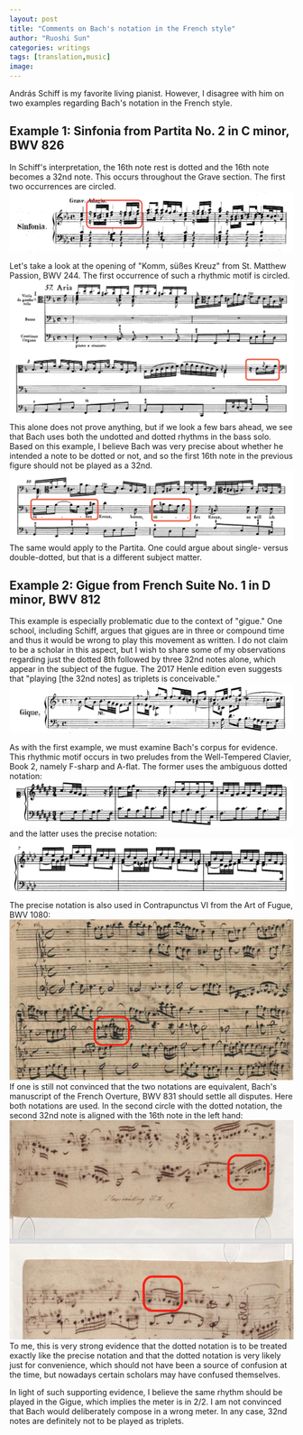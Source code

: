 ```yaml
---
layout: post
title: "Comments on Bach's notation in the French style"
author: "Ruoshi Sun"
categories: writings
tags: [translation,music]
image:
---
```


András Schiff is my favorite living pianist. However, I disagree with him on two examples regarding Bach's notation in the French style.

## Example 1: Sinfonia from Partita No. 2 in C minor, BWV 826
In Schiff's interpretation, the 16th note rest is dotted and the 16th note becomes a 32nd note. This occurs throughout the Grave section. The first two occurrences are circled.
![](/assets/img/PartitaNo2.png)

Let's take a look at the opening of "Komm, süßes Kreuz" from St. Matthew Passion, BWV 244. The first occurrence of such a rhythmic motif is circled.
![](/assets/img/Komm1.png)
This alone does not prove anything, but if we look a few bars ahead, we see that Bach uses both the undotted and dotted rhythms in the bass solo. Based on this example, I believe Bach was very precise about whether he intended a note to be dotted or not, and so the first 16th note in the previous figure should not be played as a 32nd. 
![](/assets/img/Komm2.png)
The same would apply to the Partita. One could argue about single- versus double-dotted, but that is a different subject matter.

## Example 2: Gigue from French Suite No. 1 in D minor, BWV 812
This example is especially problematic due to the context of "gigue." One school, including Schiff, argues that gigues are in three or compound time and thus it would be wrong to play this movement as written. I do not claim to be a scholar in this aspect, but I wish to share some of my observations regarding just the dotted 8th followed by three 32nd notes alone, which appear in the subject of the fugue. The 2017 Henle edition even suggests that "playing [the 32nd notes] as triplets is conceivable."
![](/assets/img/French1Gigue.png)

As with the first example, we must examine Bach's corpus for evidence. This rhythmic motif occurs in two preludes from the Well-Tempered Clavier, Book 2, namely F-sharp and A-flat. The former uses the ambiguous dotted notation:
![](/assets/img/PreludeFsharp.png)
and the latter uses the precise notation:
![](/assets/img/PreludeAflat.png)
The precise notation is also used in Contrapunctus VI from the Art of Fugue, BWV 1080:
![](/assets/img/ContrapunctusVI.png)
If one is still not convinced that the two notations are equivalent, Bach's manuscript of the French Overture, BWV 831 should settle all disputes. Here both notations are used. In the second circle with the dotted notation, the second 32nd note is aligned with the 16th note in the left hand:
![](/assets/img/FrenchOverture.png)
To me, this is very strong evidence that the dotted notation is to be treated exactly like the precise notation and that the dotted notation is very likely just for convenience, which should not have been a source of confusion at the time, but nowadays certain scholars may have confused themselves.

In light of such supporting evidence, I believe the same rhythm should be played in the Gigue, which implies the meter is in 2/2. I am not convinced that Bach would deliberately compose in a wrong meter. In any case, 32nd notes are definitely not to be played as triplets.
